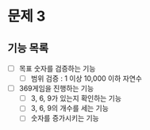 # 문제 3

## 기능 목록

- [ ] 목표 숫자를 검증하는 기능
  - [ ] 범위 검증 : 1 이상 10,000 이하 자연수

- [ ] 369게임을 진행하는 기능
  - [ ] 3, 6, 9가 있는지 확인하는 기능
  - [ ] 3, 6, 9의 개수를 세는 기능
  - [ ] 숫자를 증가시키는 기능
